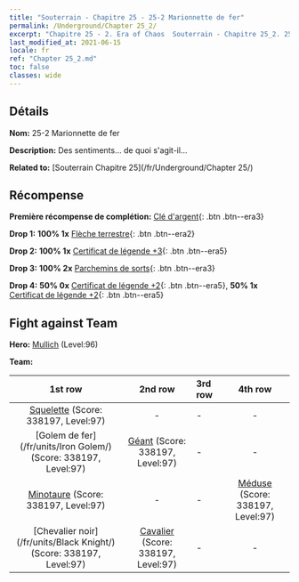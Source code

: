 ```yaml
---
title: "Souterrain - Chapitre 25 - 25-2 Marionnette de fer"
permalink: /Underground/Chapter 25_2/
excerpt: "Chapitre 25 - 2. Era of Chaos  Souterrain - Chapitre 25_2. 25-2 Marionnette de fer"
last_modified_at: 2021-06-15
locale: fr
ref: "Chapter 25_2.md"
toc: false
classes: wide
---
```


## Détails

 **Nom:** 25-2 Marionnette de fer

 **Description:** Des sentiments... de quoi s'agit-il...

 **Related to:** [Souterrain Chapitre 25](/fr/Underground/Chapter 25/)

## Récompense

 **Première récompense de complétion:** [Clé d'argent](/ItemsFR/con_693/){: .btn .btn--era3}

 **Drop 1:** **100% 1x** [Flèche terrestre](/ItemsFR/her_464/){: .btn .btn--era2}

 **Drop 2:** **100% 1x** [Certificat de légende +3](/ItemsFR/mat_88/){: .btn .btn--era5}

 **Drop 3:** **100% 2x** [Parchemins de sorts](/ItemsFR/con_694/){: .btn .btn--era3}

 **Drop 4:** **50% 0x** [Certificat de légende +2](/ItemsFR/mat_81/){: .btn .btn--era5}, **50% 1x** [Certificat de légende +2](/ItemsFR/mat_81/){: .btn .btn--era5}


## Fight against Team
 **Hero:** [Mullich](/fr/heroes/Mullich/) (Level:96)

 **Team:**


  | 1st row | 2nd row | 3rd row | 4th row |
  |:----:|:----:|:----|:----:|
  | [Squelette](/fr/units/Skeleton/) (Score: 338197, Level:97)  | - | - | - |
  | [Golem de fer](/fr/units/Iron Golem/) (Score: 338197, Level:97)  | [Géant](/fr/units/Giant/) (Score: 338197, Level:97)  | - | - |
  | [Minotaure](/fr/units/Minotaur/) (Score: 338197, Level:97)  | - | - | [Méduse](/fr/units/Medusa/) (Score: 338197, Level:97)  |
  | [Chevalier noir](/fr/units/Black Knight/) (Score: 338197, Level:97)  | [Cavalier](/fr/units/Cavalier/) (Score: 338197, Level:97)  | - | - |


